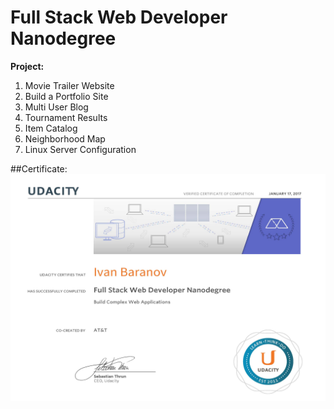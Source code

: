 <h1>Full Stack Web Developer Nanodegree</h1>

<b>Project:</b>

1. Movie Trailer Website
2. Build a Portfolio Site
3. Multi User Blog
4. Tournament Results
5. Item Catalog
6. Neighborhood Map
7. Linux Server Configuration

##Certificate:
![Screenshot](certificate.jpg)
